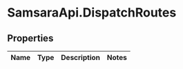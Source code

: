 # SamsaraApi.DispatchRoutes

## Properties
Name | Type | Description | Notes
------------ | ------------- | ------------- | -------------


